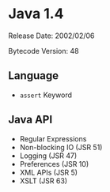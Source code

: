 # Java 1.4

Release Date: 2002/02/06

Bytecode Version: 48

## Language

* `assert` Keyword

## Java API

* Regular Expressions
* Non-blocking IO (JSR 51)
* Logging (JSR 47)
* Preferences (JSR 10)
* XML APIs (JSR 5)
* XSLT (JSR 63)
